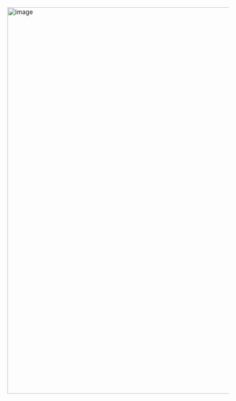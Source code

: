 <img width="879" alt="image" src="https://github.com/RodLopezDev/integration-test-multivende/assets/83994234/844d0c5f-9bbd-4358-a802-9926e90b75b6">
